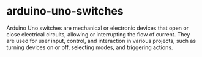 # arduino-uno-switches
Arduino Uno switches are mechanical or electronic devices that open or close electrical circuits, allowing or interrupting the flow of current. They are used for user input, control, and interaction in various projects, such as turning devices on or off, selecting modes, and triggering actions.
